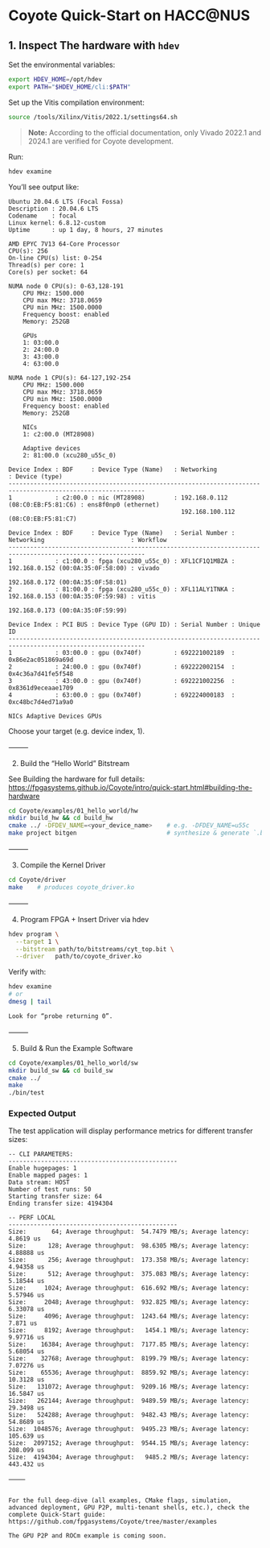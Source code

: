 # Coyote Quick-Start on HACC@NUS

## 1. Inspect The hardware with `hdev`

Set the environmental variables:

```bash
export HDEV_HOME=/opt/hdev
export PATH="$HDEV_HOME/cli:$PATH"
```

Set up the Vitis compilation environment:

```bash
source /tools/Xilinx/Vitis/2022.1/settings64.sh
```

> **Note:** According to the official documentation, only Vivado 2022.1 and 2024.1 are verified for Coyote development.

Run:
```bash
hdev examine
```

You’ll see output like:
```
Ubuntu 20.04.6 LTS (Focal Fossa)
Description : 20.04.6 LTS
Codename    : focal
Linux kernel: 6.8.12-custom
Uptime      : up 1 day, 8 hours, 27 minutes

AMD EPYC 7V13 64-Core Processor
CPU(s): 256
On-line CPU(s) list: 0-254
Thread(s) per core: 1
Core(s) per socket: 64

NUMA node 0 CPU(s): 0-63,128-191
    CPU MHz: 1500.000
    CPU max MHz: 3718.0659
    CPU min MHz: 1500.0000
    Frequency boost: enabled
    Memory: 252GB

    GPUs
    1: 03:00.0
    2: 24:00.0
    3: 43:00.0
    4: 63:00.0

NUMA node 1 CPU(s): 64-127,192-254
    CPU MHz: 1500.000
    CPU max MHz: 3718.0659
    CPU min MHz: 1500.0000
    Frequency boost: enabled
    Memory: 252GB

    NICs
    1: c2:00.0 (MT28908)

    Adaptive devices
    2: 81:00.0 (xcu280_u55c_0)

Device Index : BDF     : Device Type (Name)   : Networking                        : Device (type)
------------------------------------------------------------------------------------------------------------
1            : c2:00.0 : nic (MT28908)        : 192.168.0.112 (08:C0:EB:F5:81:C6) : ens8f0np0 (ethernet)
                                                192.168.100.112 (08:C0:EB:F5:81:C7)

Device Index : BDF     : Device Type (Name)   : Serial Number : Networking                        : Workflow
------------------------------------------------------------------------------------------------------------
1            : c1:00.0 : fpga (xcu280_u55c_0) : XFL1CF1Q1MBZA : 192.168.0.152 (00:0A:35:0F:58:00) : vivado
                                                                192.168.0.172 (00:0A:35:0F:58:01)
2            : 81:00.0 : fpga (xcu280_u55c_0) : XFL11ALY1TNKA : 192.168.0.153 (00:0A:35:0F:59:98) : vitis
                                                                192.168.0.173 (00:0A:35:0F:59:99)

Device Index : PCI BUS : Device Type (GPU ID) : Serial Number : Unique ID
------------------------------------------------------------------------------------------------------------
1            : 03:00.0 : gpu (0x740f)         : 692221002189  : 0x86e2ac051869a69d
2            : 24:00.0 : gpu (0x740f)         : 692222002154  : 0x4c36a7d41fe5f548
3            : 43:00.0 : gpu (0x740f)         : 692221002256  : 0x8361d9eceaae1709
4            : 63:00.0 : gpu (0x740f)         : 692224000183  : 0xc48bc7d4ed71a9a0

NICs Adaptive Devices GPUs
```

Choose your target (e.g. device index, 1).

⸻

2. Build the “Hello World” Bitstream

See Building the hardware for full details:
https://fpgasystems.github.io/Coyote/intro/quick-start.html#building-the-hardware

```bash
cd Coyote/examples/01_hello_world/hw
mkdir build_hw && cd build_hw
cmake ../ -DFDEV_NAME=<your_device_name>    # e.g. -DFDEV_NAME=u55c
make project bitgen                         # synthesize & generate `.bit`
```

⸻

3. Compile the Kernel Driver
```bash
cd Coyote/driver
make    # produces coyote_driver.ko

```
⸻

4. Program FPGA + Insert Driver via hdev
```bash
hdev program \
  --target 1 \
  --bitstream path/to/bitstreams/cyt_top.bit \
  --driver   path/to/coyote_driver.ko
```
Verify with:
```bash
hdev examine
# or
dmesg | tail

Look for “probe returning 0”.
```
⸻

5. Build & Run the Example Software
```bash
cd Coyote/examples/01_hello_world/sw
mkdir build_sw && cd build_sw
cmake ../
make
./bin/test
```

### Expected Output

The test application will display performance metrics for different transfer sizes:

```
-- CLI PARAMETERS:
-----------------------------------------------
Enable hugepages: 1
Enable mapped pages: 1
Data stream: HOST
Number of test runs: 50
Starting transfer size: 64
Ending transfer size: 4194304

-- PERF LOCAL
-----------------------------------------------
Size:       64; Average throughput:  54.7479 MB/s; Average latency:   4.8619 us
Size:      128; Average throughput:  98.6305 MB/s; Average latency:  4.88888 us
Size:      256; Average throughput:  173.358 MB/s; Average latency:  4.94358 us
Size:      512; Average throughput:  375.083 MB/s; Average latency:  5.18544 us
Size:     1024; Average throughput:  616.692 MB/s; Average latency:  5.57946 us
Size:     2048; Average throughput:  932.825 MB/s; Average latency:  6.33078 us
Size:     4096; Average throughput:  1243.64 MB/s; Average latency:    7.871 us
Size:     8192; Average throughput:   1454.1 MB/s; Average latency:  9.97716 us
Size:    16384; Average throughput:  7177.85 MB/s; Average latency:  5.68054 us
Size:    32768; Average throughput:  8199.79 MB/s; Average latency:  7.07276 us
Size:    65536; Average throughput:  8859.92 MB/s; Average latency:  10.3128 us
Size:   131072; Average throughput:  9209.16 MB/s; Average latency:  16.5847 us
Size:   262144; Average throughput:  9489.59 MB/s; Average latency:  29.3498 us
Size:   524288; Average throughput:  9482.43 MB/s; Average latency:  54.8689 us
Size:  1048576; Average throughput:  9495.23 MB/s; Average latency:  105.639 us
Size:  2097152; Average throughput:  9544.15 MB/s; Average latency:  208.099 us
Size:  4194304; Average throughput:   9485.2 MB/s; Average latency:  443.432 us

⸻


For the full deep-dive (all examples, CMake flags, simulation, advanced deployment, GPU P2P, multi-tenant shells, etc.), check the complete Quick-Start guide:
https://github.com/fpgasystems/Coyote/tree/master/examples

The GPU P2P and ROCm example is coming soon. 